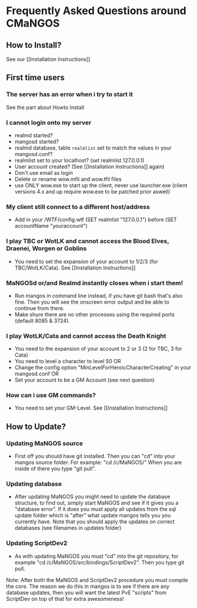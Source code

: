 # Frequently Asked Questions around CMaNGOS

## How to Install?
See our [[Installation Instructions]]

## First time users
### The server has an error when i try to start it
See the part about Howto Install

### I cannot login onto my server
* realmd started?
* mangosd started?
* realmd database, table `realmlist` set to match the values in your mangosd.conf?
* realmlist set to your localhost? (set realmlist 127.0.0.1)
* User account created? (See [[Installation Instructions]] again)
* Don't use email as login
* Delete or rename wow.mfil and wow.tfil files
* use ONLY wow.exe to start up the client, never use launcher.exe
  (client versions 4.x and up require wow.exe to be patched prior aswell)

### My client still connect to a different host/address
* Add in your /WTF/config.wtf (SET realmlist "127.0.0.1") before (SET accountName "youraccount")

### I play TBC or WotLK and cannot access the Blood Elves, Draenei, Worgen or Goblins
* You need to set the expansion of your account to 1/2/3 (for TBC/WotLK/Cata). See [[Installation Instructions]]

### MaNGOSd or/and Realmd instantly closes when i start them!
* Run mangos in command line instead, if you have git bash that's also fine. Then you will see the onscreen error output and be able to continue from there.
* Make shure there are no other processes using the required ports (default 8085 & 3724).

### I play WotLK/Cata and cannot access the Death Knight
* You need to the expansion of your account to 2 or 3 (2 for TBC, 3 for Cata)
* You need to level a character to level 50 OR
* Change the config option "MinLevelForHeroicCharacterCreating" in your mangosd.conf OR
* Set your account to be a GM Account (see next question)

### How can i use GM commands?
* You need to set your GM-Level. See [[Installation Instructions]]

## How to Update?
### Updating MaNGOS source
* First off you should have git installed. Then you can "cd" into your mangos source folder. For example: "cd /c/MaNGOS/" When you are inside of there you type "git pull".
### Updating database
* After updating MaNGOS you might need to update the database structure, to find out, simply start MaNGOS and see if it gives you a "database error". If it does you must apply all updates from the sql update folder which is "after" what update mangos tells you you currently have. Note that you should apply the updates on correct databases (see filenames in updates folder)
### Updating ScriptDev2
* As with updating MaNGOS you must "cd" into the git repository, for example "cd /c/MaNGOS/src/bindings/ScriptDev2". Then you type git pull.

Note: After both the MaNGOS and ScriptDev2 procedure you must compile the core.
The reason we do this in mangos is to see if there are any database updates, then you will want the latest PvE "scripts" from ScriptDev on top of that for extra awesomeness!
